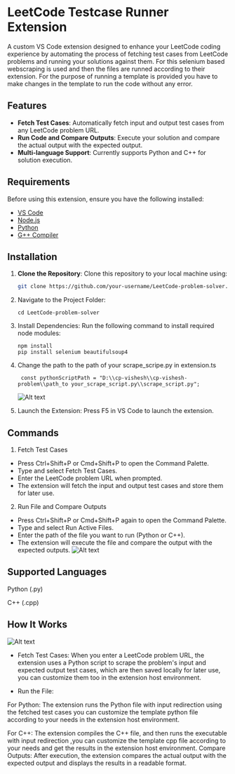 # LeetCode Testcase Runner Extension

A custom VS Code extension designed to enhance your LeetCode coding experience by automating the process of fetching test cases from LeetCode problems and running your solutions against them. For this selenium based webscraping is used and then the files are runned according to their extension. For the purpose of running a template is provided you have to make changes in the template to run the code without any error.

## Features

- **Fetch Test Cases**: Automatically fetch input and output test cases from any LeetCode problem URL.
- **Run Code and Compare Outputs**: Execute your solution and compare the actual output with the expected output.
- **Multi-language Support**: Currently supports Python and C++ for solution execution.

## Requirements

Before using this extension, ensure you have the following installed:

- [VS Code](https://code.visualstudio.com/)
- [Node.js](https://nodejs.org/)
- [Python](https://www.python.org/)
- [G++ Compiler](https://gcc.gnu.org/)

## Installation

1. **Clone the Repository**:
   Clone this repository to your local machine using:
   
   ```bash
   git clone https://github.com/your-username/LeetCode-problem-solver.git
2. Navigate to the Project Folder:
  
       cd LeetCode-problem-solver
   
3. Install Dependencies: Run the following command to install required node modules:

       npm install
       pip install selenium beautifulsoup4

5. Change the path to the path of your scrape_scripe.py in extension.ts
   
        const pythonScriptPath = "D:\\cp-vishesh\\cp-vishesh-problem\\path_to your_scrape_script.py\\scrape_script.py";
   ![Alt text](https://github.com/MaSsKmAn/LeetCode-problem-solver/blob/main/photos/Screenshot%202025-01-18%20145525.png)
7. Launch the Extension: Press F5 in VS Code to launch the extension.

## Commands
1. Fetch Test Cases
  * Press Ctrl+Shift+P or Cmd+Shift+P to open the Command Palette.
  * Type and select Fetch Test Cases.
  * Enter the LeetCode problem URL when prompted.
  * The extension will fetch the input and output test cases and store them for later use.
2. Run File and Compare Outputs
  * Press Ctrl+Shift+P or Cmd+Shift+P again to open the Command Palette.
  * Type and select Run Active Files.
  * Enter the path of the file you want to run (Python or C++).
  * The extension will execute the file and compare the output with the expected outputs.
![Alt text](https://github.com/MaSsKmAn/LeetCode-problem-solver/blob/main/photos/Screenshot%202025-01-18%20145714.png)
## Supported Languages
Python (.py)

C++ (.cpp)


## How It Works
![Alt text](https://github.com/MaSsKmAn/LeetCode-problem-solver/blob/main/photos/Screenshot%202025-01-18%20145635.png?raw=true)
*  Fetch Test Cases: When you enter a LeetCode problem URL, the extension uses a Python script to scrape the problem's input and expected output test cases, which are then saved locally for later use, you can customize them too in the extension host environment.

* Run the File:

For Python: The extension runs the Python file with input redirection using the fetched test cases you can customize the template python file according to your needs in the extension host environment.

For C++: The extension compiles the C++ file, and then runs the executable with input redirection ,you can customize the template cpp file according to your needs and get the results in the extension host environment.
Compare Outputs: After execution, the extension compares the actual output with the expected output and displays the results in a readable format.
